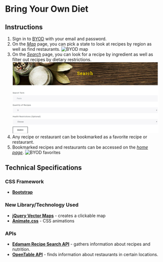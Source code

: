 # Bring Your Own Diet

## Instructions

1. Sign in to [BYOD](https://homr0.github.io/BYOD/) with your email and password.
2. On the *[Map](https://homr0.github.io/BYOD/map.html)* page, you can pick a state to look at recipes by region as well as find restaurants.
![BYOD map](/assets/images/byod-map.PNG)
3. On the *[Search](https://homr0.github.io/BYOD/search.html)* page, you can look for a recipe by ingredient as well as filter out recipes by dietary restrictions.
![BYOD search](/assets/images/byod-search.PNG)
4. Any recipe or restaurant can be bookmarked as a favorite recipe or restaurant.
5. Bookmarked recipes and restaurants can be accessed on the *[home page](https://homr0.github.io/BYOD/)*.
![BYOD favorites](/assets/images/byod-home.PNG)

## Technical Specifications

### CSS Framework

- **[Bootstrap](http://getbootstrap.com/)**

### New Library/Technology Used

- **[jQuery Vector Maps](https://www.10bestdesign.com/jqvmap/)** - creates a clickable map
- **[Animate.css](https://daneden.github.io/animate.css/)** - CSS animations

### APIs

- **[Edamam Recipe Search API](https://developer.edamam.com/edamam-recipe-api)** - gathers information about recipes and nutrition.
- **[OpenTable API](https://opentable.herokuapp.com/)** - finds information about restaurants in certain locations.
